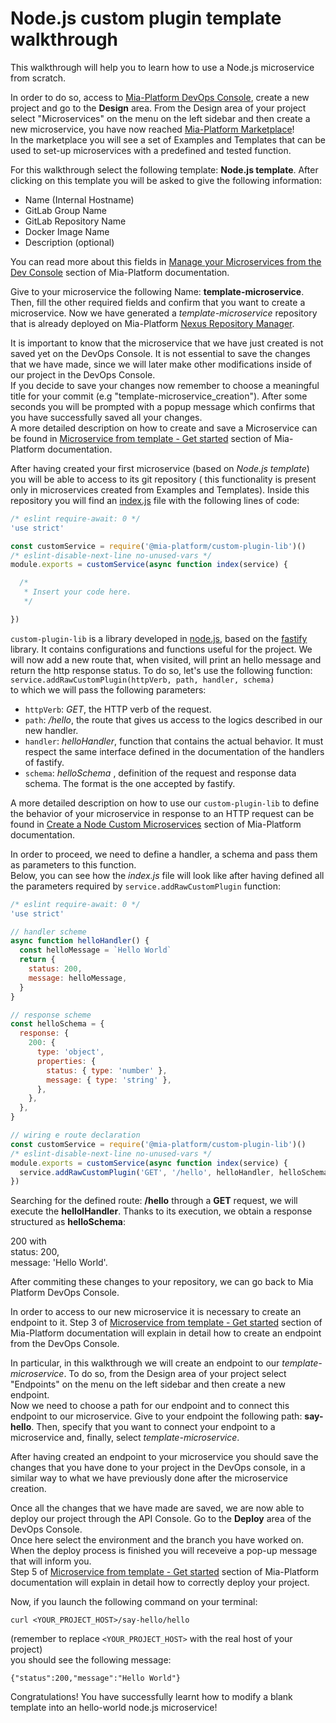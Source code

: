 # Node.js custom plugin template walkthrough
This walkthrough will help you to learn how to use a Node.js microservice from scratch. 

In order to do so, access to [Mia-Platform DevOps Console](https://console.cloud.mia-platform.eu/login), create a new project and go to the **Design** area. From the Design area of your project select "Microservices" on the menu on the left sidebar and then create a new microservice, you have now reached [Mia-Platform Marketplace](https://docs.mia-platform.eu/development_suite/api-console/api-design/marketplace/)! <br />
In the marketplace you will see a set of Examples and Templates that can be used to set-up microservices with a predefined and tested function. 

For this walkthrough select the following template: **Node.js template**. After clicking on this template you will be asked to give the following information:

- Name (Internal Hostname)
- GitLab Group Name
- GitLab Repository Name
- Docker Image Name
- Description (optional)

You can read more about this fields in [Manage your Microservices from the Dev Console](https://docs.mia-platform.eu/development_suite/api-console/api-design/services/) section of Mia-Platform documentation.

Give to your microservice the following Name: **template-microservice**. Then, fill the other required fields and confirm that you want to create a microservice. Now we have generated a *template-microservice* repository that is already deployed on Mia-Platform [Nexus Repository Manager](https://nexus.mia-platform.eu/).

It is important to know that the microservice that we have just created is not saved yet on the DevOps Console. It is not essential to save the changes that we have made, since we will later make other modifications inside of our project in the DevOps Console.<br />
If you decide to save your changes now remember to choose a meaningful title for your commit (e.g "template-microservice_creation"). After some seconds you will be prompted with a popup message which confirms that you have successfully saved all your changes.<br />
A more detailed description on how to create and save a Microservice can be found in [Microservice from template - Get started](https://docs.mia-platform.eu/development_suite/api-console/api-design/custom_microservice_get_started/) section of Mia-Platform documentation.

After having created your first microservice (based on *Node.js template*) you will be able to access to its git repository ( this functionality is present only in microservices created from Examples and Templates). Inside this repository you will find an [index.js](https://github.com/mia-platform-marketplace/Node.js-Custom-Plugin-Template/blob/master/index.js) file with the following lines of code:
```js
/* eslint require-await: 0 */
'use strict'

const customService = require('@mia-platform/custom-plugin-lib')()
/* eslint-disable-next-line no-unused-vars */
module.exports = customService(async function index(service) {

  /*
   * Insert your code here.
   */

})
```
`custom-plugin-lib` is a library developed in [node.js](https://github.com/mia-platform/custom-plugin-lib), based on the [fastify](https://fastify.io) library. It contains configurations and functions useful for the project. We will now add a new route that, when visited, will print an hello message and return the http response status. To do so, let's use the following function:
`service.addRawCustomPlugin(httpVerb, path, handler, schema)` 
<br />
to which we will pass the following parameters:
* `httpVerb`: *GET*, the HTTP verb of the request.
* `path`: */hello*, the route that gives us access to the logics described in our new handler.
* `handler`: *helloHandler*, function that contains the actual behavior. It must respect the same interface defined in the documentation of the handlers of fastify.
* `schema`: *helloSchema* , definition of the request and response data schema. The format is the one accepted by fastify.

A more detailed description on how to use our `custom-plugin-lib` to define the behavior of your microservice in response to an HTTP request can be found in [Create a Node Custom Microservices](https://docs.mia-platform.eu/development_suite/api-console/api-design/plugin_baas_4/) section of Mia-Platform documentation.

In order to proceed, we need to define a handler, a schema and pass them as parameters to this function.<br />
Below, you can see how the *index.js* file will look like after having defined all the parameters required by `service.addRawCustomPlugin` function:
```js
/* eslint require-await: 0 */
'use strict'

// handler scheme
async function helloHandler() {
  const helloMessage = `Hello World`
  return {
    status: 200,
    message: helloMessage,
  }
}

// response scheme
const helloSchema = {
  response: {
    200: {
      type: 'object',
      properties: {
        status: { type: 'number' },
        message: { type: 'string' },
      },
    },
  },
}

// wiring e route declaration
const customService = require('@mia-platform/custom-plugin-lib')()
/* eslint-disable-next-line no-unused-vars */
module.exports = customService(async function index(service) {
  service.addRawCustomPlugin('GET', '/hello', helloHandler, helloSchema)
})
```
Searching for the defined route: **/hello** through a **GET** request, we will execute the **hellolHandler**. Thanks to its execution, we obtain a response structured as **helloSchema**:  

200 with<br />
status: 200,<br />
message: 'Hello World'.

After commiting these changes to your repository, we can go back to Mia Platform DevOps Console.

In order to access to our new microservice it is necessary to create an endpoint to it. Step 3 of [Microservice from template - Get started](https://docs.mia-platform.eu/development_suite/api-console/api-design/custom_microservice_get_started/) section of Mia-Platform documentation will explain in detail how to create an endpoint from the DevOps Console.

In particular, in this walkthrough we will create an endpoint to our *template-microservice*. To do so, from the Design area of your project select "Endpoints" on the menu on the left sidebar and then create a new endpoint.<br />
Now we need to choose a path for our endpoint and to connect this endpoint to our microservice. Give to your endpoint the following path: **say-hello**. Then, specify that you want to connect your endpoint to a microservice and, finally, select *template-microservice*.

After having created an endpoint to your microservice you should save the changes that you have done to your project in the DevOps console, in a similar way to what we have previously done after the microservice creation.

Once all the changes that we have made are saved, we are now able to deploy our project through the API Console. Go to the **Deploy** area of the DevOps Console.<br />
Once here select the environment and the branch you have worked on. When the deploy process is finished you will receveive a pop-up message that will inform you.<br />
Step 5 of [Microservice from template - Get started](https://docs.mia-platform.eu/development_suite/api-console/api-design/custom_microservice_get_started/) section of Mia-Platform documentation will explain in detail how to correctly deploy your project.

Now, if you launch the following command on your terminal:

`curl <YOUR_PROJECT_HOST>/say-hello/hello`

(remember to replace `<YOUR_PROJECT_HOST>` with the real host of your project)<br />
you should see the following message: 

`{"status":200,"message":"Hello World"}`

Congratulations! You have successfully learnt how to modify a blank template into an hello-world node.js microservice!

